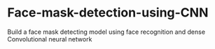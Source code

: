 # Face-mask-detection-using-CNN
Build a face mask detecting model using face recognition and dense Convolutional neural network 
